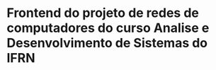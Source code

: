 # Frontend do projeto de redes de computadores do curso Analise e Desenvolvimento de Sistemas do IFRN

